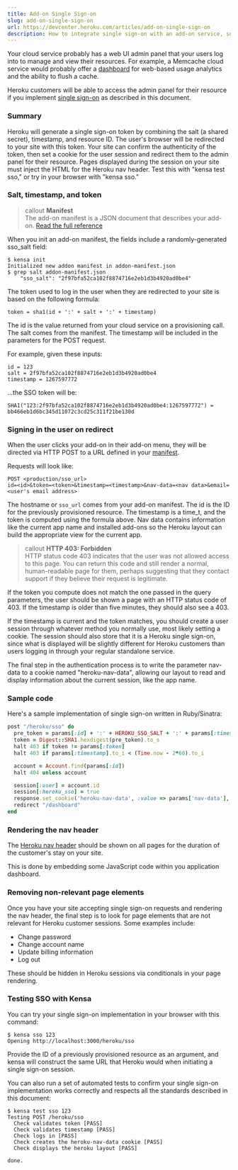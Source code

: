 ```yaml
---
title: Add-on Single Sign-on
slug: add-on-single-sign-on
url: https://devcenter.heroku.com/articles/add-on-single-sign-on
description: How to integrate single sign-on with an add-on service, so that users of the add-on are able to access admin panels, dashboard, and more.
---
```


Your cloud service probably has a web UI admin panel that your users log into to manage and view their resources.  For example, a Memcache cloud service would probably offer a <a href="https://devcenter.heroku.com/articles/memcachier#usage-analytics">dashboard</a> for web-based usage analytics and the ability to flush a cache.

Heroku customers will be able to access the admin panel for their resource if you implement [single sign-on](add-on-single-sign-on) as described in this document.

### Summary

Heroku will generate a single sign-on token by combining the salt (a shared secret), timestamp, and resource ID.  The user's browser will be redirected to your site with this token.  Your site can confirm the authenticity of the token, then set a cookie for the user session and redirect them to the admin panel for their resource.  Pages displayed during the session on your site must inject the HTML for the Heroku nav header.  Test this with "kensa test sso," or try in your browser with "kensa sso."

### Salt, timestamp, and token

>callout
>**Manifest**  
>The add-on manifest is a JSON document that describes your add-on. [Read the full reference](add-on-manifest)


When you init an add-on manifest, the fields include a randomly-generated sso_salt field:

```term
$ kensa init
Initialized new addon manifest in addon-manifest.json
$ grep salt addon-manifest.json
    "sso_salt": "2f97bfa52ca102f8874716e2eb1d3b4920ad0be4"
```

The token used to log in the user when they are redirected to your site is based on the following formula:

    token = sha1(id + ':' + salt + ':' + timestamp)

The id is the value returned from your cloud service on a provisioning call.  The salt comes from the manifest.  The timestamp will be included in the parameters for the POST request.

For example, given these inputs:

    id = 123
    salt = 2f97bfa52ca102f8874716e2eb1d3b4920ad0be4
    timestamp = 1267597772

...the SSO token will be:

    SHA1("123:2f97bfa52ca102f8874716e2eb1d3b4920ad0be4:1267597772") =
    bb466eb1d6bc345d11072c3cd25c311f21be130d

### Signing in the user on redirect

When the user clicks your add-on in their add-on menu, they will be directed via HTTP POST to a URL defined in your [manifest](add-on-manifest).

Requests will look like:

    POST <production/sso_url>
    id=<id>&token=<token>&timestamp=<timestamp>&nav-data=<nav data>&email=<user's email address>

The hostname or `sso_url` comes from your add-on manifest.  The id is the ID for the previously provisioned resource.  The timestamp is a time_t, and the token is computed using the formula above. Nav data contains information like the current app name and installed add-ons so the Heroku layout can build the appropriate view for the current app.

>callout
>**HTTP 403: Forbidden**  
>HTTP status code 403 indicates that the user was not allowed access to this page.  You can return this code and still render a normal, human-readable page for them, perhaps suggesting that they contact support if they believe their request is legitimate.

If the token you compute does not match the one passed in the query parameters, the user should be shown a page with an HTTP status code of 403.  If the timestamp is older than five minutes, they should also see a 403.

If the timestamp is current and the token matches, you should create a user session through whatever method you normally use, most likely setting a cookie.  The session should also store that it is a Heroku single sign-on, since what is displayed will be slightly different for Heroku customers than users logging in through your regular standalone service.

The final step in the authentication process is to write the parameter nav-data to a cookie named "heroku-nav-data", allowing our layout to read and display information about the current session, like the app name.

### Sample code

Here's a sample implementation of single sign-on written in Ruby/Sinatra:

```ruby
post "/heroku/sso" do
  pre_token = params[:id] + ':' + HEROKU_SSO_SALT + ':' + params[:timestamp]
  token = Digest::SHA1.hexdigest(pre_token).to_s
  halt 403 if token != params[:token]
  halt 403 if params[:timestamp].to_i < (Time.now - 2*60).to_i

  account = Account.find(params[:id])
  halt 404 unless account

  session[:user] = account.id
  session[:heroku_sso] = true
  response.set_cookie('heroku-nav-data', :value => params['nav-data'], :path => '/')
  redirect "/dashboard"
end
```

### Rendering the nav header

The <a href="https://github.com/heroku/boomerang">Heroku nav header</a> should be shown on all pages for the duration of the customer's stay on your site.

This is done by embedding some JavaScript code within you application dashboard.

### Removing non-relevant page elements

Once you have your site accepting single sign-on requests and rendering the nav header, the final step is to look for page elements that are not relevant for Heroku customer sessions.  Some examples include:

* Change password
* Change account name
* Update billing information
* Log out

These should be hidden in Heroku sessions via conditionals in your page rendering.


### Testing SSO with Kensa

You can try your single sign-on implementation in your browser with this command:

```term
$ kensa sso 123
Opening http://localhost:3000/heroku/sso
```

Provide the ID of a previously provisioned resource as an argument, and kensa will construct the same URL that Heroku would when initiating a single sign-on session.

You can also run a set of automated tests to confirm your single sign-on implementation works correctly and respects all the standards described in this document:


```term
$ kensa test sso 123
Testing POST /heroku/sso
  Check validates token [PASS]
  Check validates timestamp [PASS]
  Check logs in [PASS]
  Check creates the heroku-nav-data cookie [PASS]
  Check displays the heroku layout [PASS]

done.
```